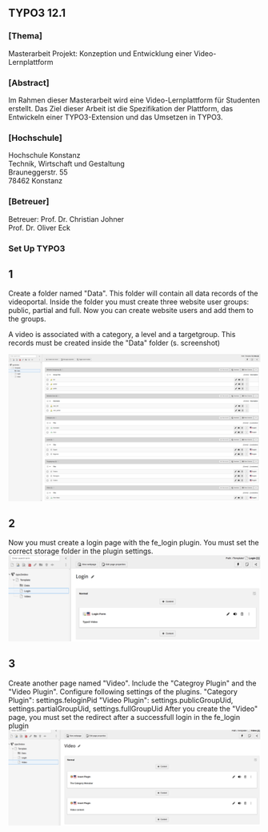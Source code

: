 ## TYPO3 12.1

### [Thema]
Masterarbeit Projekt: Konzeption und Entwicklung einer Video-Lernplattform

### [Abstract]
Im Rahmen dieser Masterarbeit wird eine Video-Lernplattform für Studenten erstellt. Das Ziel dieser Arbeit ist die Spezifikation der Plattform, das Entwickeln einer TYPO3-Extension und das Umsetzen in TYPO3.

### [Hochschule]
Hochschule Konstanz\
Technik, Wirtschaft und Gestaltung\
Brauneggerstr. 55\
78462 Konstanz

### [Betreuer]
Betreuer: Prof. Dr. Christian Johner\
Prof. Dr. Oliver Eck

### Set Up TYPO3

## 1
Create a folder named "Data". This folder will contain all data records of the videoportal.
Inside the folder you must create three website user groups: public, partial and full.
Now you can create website users and add them to the groups.

A video is associated with a category, a level and a targetgroup.
This records must be created inside the "Data" folder (s. screenshot)

![alt text](https://github.com/juro-ub/typo3_video/raw/main/ReadmeImages/Backend/Records.png)

## 2
Now you must create a login page with the fe_login plugin.
You must set the correct storage folder in the plugin settings.
![alt text](https://github.com/juro-ub/typo3_video/raw/main/ReadmeImages/Backend/Login.png)

## 3
Create another page named "Video".
Include the "Categroy Plugin" and the "Video Plugin".
Configure following settings of the plugins.
  "Category Plugin": settings.feloginPid
  "Video Plugin": settings.publicGroupUid, settings.partialGroupUid, settings.fullGroupUid
After you create the "Video" page, you must set the redirect after a successfull login in the fe_login plugin
![alt text](https://github.com/juro-ub/typo3_video/raw/main/ReadmeImages/Backend/Video.png)
